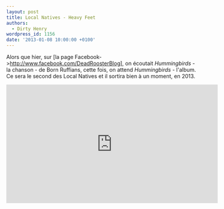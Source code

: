 ```yaml
---
layout: post
title: Local Natives - Heavy Feet
authors:
  - Dirty Henry
wordpress_id: 1156
date: '2013-01-08 10:00:00 +0100'
---
```

Alors que hier, sur [la page Facebook->http://www.facebook.com/DeadRoosterBlog], on écoutait *Hummingbirds* - la chanson - de Born Ruffians, cette fois, on attend *Hummingbirds* - l'album. Ce sera le second des Local Natives et il sortira bien à un moment, en 2013.

<iframe width="560" height="315" src="http://www.youtube.com/embed/h2zWfxW60z0" frameborder="0" allowfullscreen></iframe>
